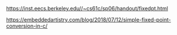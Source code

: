 
https://inst.eecs.berkeley.edu//~cs61c/sp06/handout/fixedpt.html

https://embeddedartistry.com/blog/2018/07/12/simple-fixed-point-conversion-in-c/
